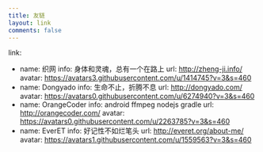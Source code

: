 ```yaml
---
title: 友链
layout: link
comments: false
---
```

link:
  - name: 织网
    info: 身体和灵魂，总有一个在路上
    url: http://zheng-ji.info/
    avatar: https://avatars3.githubusercontent.com/u/1414745?v=3&s=460
  - name: Dongyado
    info: 生命不止，折腾不息
    url: http://dongyado.com/
    avatar: https://avatars0.githubusercontent.com/u/6274940?v=3&s=460
  - name: OrangeCoder
    info: android ffmpeg nodejs gradle
    url: http://orangecoder.com/
    avatar: https://avatars0.githubusercontent.com/u/2263785?v=3&s=460
  - name: EverET
    info: 好记性不如烂笔头
    url: http://everet.org/about-me/
    avatar: https://avatars1.githubusercontent.com/u/1559563?v=3&s=460
